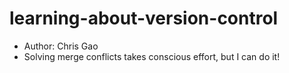 # learning-about-version-control
- Author: Chris Gao
- Solving merge conflicts takes conscious effort, but I can do it!
